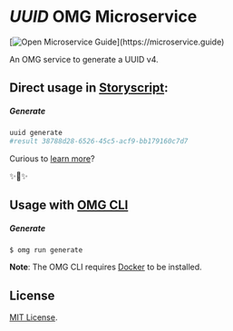# _UUID_ OMG Microservice

[![Open Microservice Guide](https://img.shields.io/badge/OMG%20Enabled-👍-green.svg?)](https://microservice.guide)

An OMG service to generate a UUID v4.

## Direct usage in [Storyscript](https://storyscript.io/):

##### Generate 
```coffee
uuid generate
#result 38788d28-6526-45c5-acf9-bb179160c7d7
```

Curious to [learn more](https://docs.storyscript.io/)?

✨🍰✨

## Usage with [OMG CLI](https://www.npmjs.com/package/omg)

##### Generate
```shell
$ omg run generate
```

**Note**: The OMG CLI requires [Docker](https://docs.docker.com/install/) to be installed.

## License
[MIT License](https://github.com/omg-services/uuid/blob/master/LICENSE).
